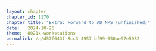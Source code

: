 ```yaml
---
layout: chapter
chapter_id: 1170
chapter_title: "Extra: Forward to AD NPS (unfinished)"
date:   2024-10-26
theme:  8021x-workstations
permalink: /a/d57f643f-8cc3-4957-bf99-050ae97e5982
---
```



